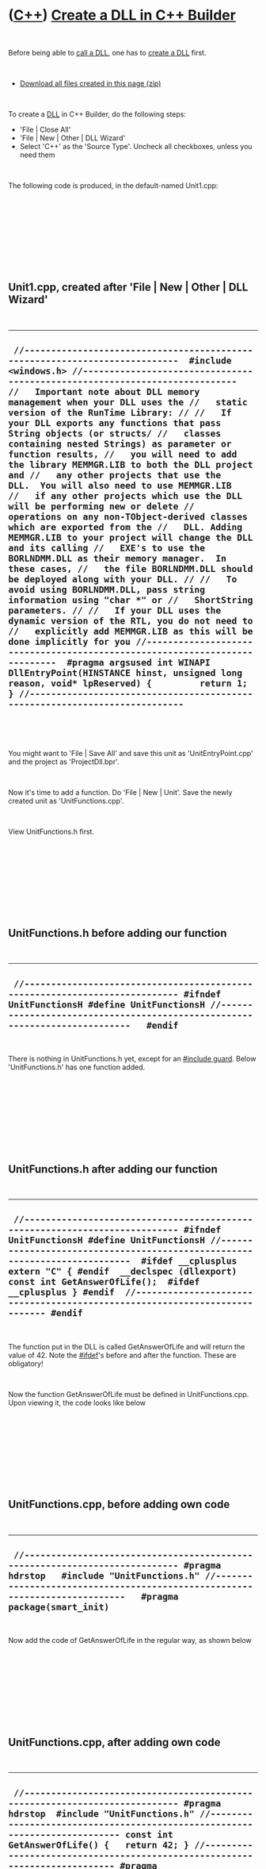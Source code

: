 
 

 

 

 

 

([C++](Cpp.md)) [Create a DLL in C++ Builder](CppBuilderCreateDll.md)
=======================================================================

 

Before being able to [call a DLL](CppBuilderCallDll.md), one has to
[create a DLL](CppBuilderCreateDll.md) first.

 

-   [Download all files created in this
    page (zip)](CppBuilderCreateDll.zip)

 

To create a [DLL](CppBuilderDll.md) in C++ Builder, do the following
steps:

-   'File | Close All'
-   'File | New | Other | DLL Wizard'
-   Select 'C++' as the 'Source Type'. Uncheck all checkboxes, unless
    you need them

 

The following code is produced, in the default-named Unit1.cpp:

 

 

 

 

 

Unit1.cpp, created after 'File | New | Other | DLL Wizard'
----------------------------------------------------------

 

  ----------------------------------------------------------------------------------------------------------------------------------------------------------------------------------------------------------------------------------------------------------------------------------------------------------------------------------------------------------------------------------------------------------------------------------------------------------------------------------------------------------------------------------------------------------------------------------------------------------------------------------------------------------------------------------------------------------------------------------------------------------------------------------------------------------------------------------------------------------------------------------------------------------------------------------------------------------------------------------------------------------------------------------------------------------------------------------------------------------------------------------------------------------------------------------------------------------------------------------------------------------------------------------------------------------------------------------------------------------------------------------------------------------------------------------------------------------------------------------------------------------------------------------------------------------------------------------
  ` //---------------------------------------------------------------------------  #include <windows.h> //--------------------------------------------------------------------------- //   Important note about DLL memory management when your DLL uses the //   static version of the RunTime Library: // //   If your DLL exports any functions that pass String objects (or structs/ //   classes containing nested Strings) as parameter or function results, //   you will need to add the library MEMMGR.LIB to both the DLL project and //   any other projects that use the DLL.  You will also need to use MEMMGR.LIB //   if any other projects which use the DLL will be performing new or delete //   operations on any non-TObject-derived classes which are exported from the //   DLL. Adding MEMMGR.LIB to your project will change the DLL and its calling //   EXE's to use the BORLNDMM.DLL as their memory manager.  In these cases, //   the file BORLNDMM.DLL should be deployed along with your DLL. // //   To avoid using BORLNDMM.DLL, pass string information using "char *" or //   ShortString parameters. // //   If your DLL uses the dynamic version of the RTL, you do not need to //   explicitly add MEMMGR.LIB as this will be done implicitly for you //---------------------------------------------------------------------------  #pragma argsused int WINAPI DllEntryPoint(HINSTANCE hinst, unsigned long reason, void* lpReserved) {         return 1; } //---------------------------------------------------------------------------`
  ----------------------------------------------------------------------------------------------------------------------------------------------------------------------------------------------------------------------------------------------------------------------------------------------------------------------------------------------------------------------------------------------------------------------------------------------------------------------------------------------------------------------------------------------------------------------------------------------------------------------------------------------------------------------------------------------------------------------------------------------------------------------------------------------------------------------------------------------------------------------------------------------------------------------------------------------------------------------------------------------------------------------------------------------------------------------------------------------------------------------------------------------------------------------------------------------------------------------------------------------------------------------------------------------------------------------------------------------------------------------------------------------------------------------------------------------------------------------------------------------------------------------------------------------------------------------------------

 

 

You might want to 'File | Save All' and save this unit as
'UnitEntryPoint.cpp' and the project as 'ProjectDll.bpr'.

 

Now it's time to add a function. Do 'File | New | Unit'. Save the newly
created unit as 'UnitFunctions.cpp'.

 

View UnitFunctions.h first.

 

 

 

 

 

UnitFunctions.h before adding our function
------------------------------------------

 

  -----------------------------------------------------------------------------------------------------------------------------------------------------------------------------------------------------------------------
  ` //--------------------------------------------------------------------------- #ifndef UnitFunctionsH #define UnitFunctionsH //---------------------------------------------------------------------------   #endif`
  -----------------------------------------------------------------------------------------------------------------------------------------------------------------------------------------------------------------------

 

There is nothing in UnitFunctions.h yet, except for an [\#include
guard](CppIncludeGuard.md). Below 'UnitFunctions.h' has one function
added.

 

 

 

 

 

UnitFunctions.h after adding our function
-----------------------------------------

 

  ------------------------------------------------------------------------------------------------------------------------------------------------------------------------------------------------------------------------------------------------------------------------------------------------------------------------------------------------------------------------------------------------------------------------------
  ` //--------------------------------------------------------------------------- #ifndef UnitFunctionsH #define UnitFunctionsH //---------------------------------------------------------------------------  #ifdef __cplusplus extern "C" { #endif  __declspec (dllexport) const int GetAnswerOfLife();  #ifdef __cplusplus } #endif  //--------------------------------------------------------------------------- #endif`
  ------------------------------------------------------------------------------------------------------------------------------------------------------------------------------------------------------------------------------------------------------------------------------------------------------------------------------------------------------------------------------------------------------------------------------

 

The function put in the DLL is called GetAnswerOfLife and will return
the value of 42. Note the [\#ifdef](CppIfdef.md)'s before and after the
function. These are obligatory!

 

Now the function GetAnswerOfLife must be defined in UnitFunctions.cpp.
Upon viewing it, the code looks like below

 

 

 

 

 

UnitFunctions.cpp, before adding own code
-----------------------------------------

 

  -------------------------------------------------------------------------------------------------------------------------------------------------------------------------------------------------------------------------------------------
  ` //--------------------------------------------------------------------------- #pragma hdrstop   #include "UnitFunctions.h" //---------------------------------------------------------------------------   #pragma package(smart_init)`
  -------------------------------------------------------------------------------------------------------------------------------------------------------------------------------------------------------------------------------------------

 

Now add the code of GetAnswerOfLife in the regular way, as shown below

 

 

 

 

 

UnitFunctions.cpp, after adding own code
----------------------------------------

 

  -------------------------------------------------------------------------------------------------------------------------------------------------------------------------------------------------------------------------------------------------------------------------------------------------------------------------------------------------------------------
  ` //--------------------------------------------------------------------------- #pragma hdrstop  #include "UnitFunctions.h" //--------------------------------------------------------------------------- const int GetAnswerOfLife() {   return 42; } //--------------------------------------------------------------------------- #pragma package(smart_init)`
  -------------------------------------------------------------------------------------------------------------------------------------------------------------------------------------------------------------------------------------------------------------------------------------------------------------------------------------------------------------------

 

Press F9 and you have just created your first DLL! After it is created
an error will appear 'One cannot debug project unless a host application
is defined.'. No problem, as, again, you have just created your first
DLL. Time to [call a function from your DLL](CppBuilderCallDll.md).

 

 

 

 

 

Adding some diagnostic features (optional)
------------------------------------------

 

If you are new to using DLL's, you might want to add some diagnostic
features to UnitEntryPoint.cpp. If not, perhaps you want to [call a
DLL](CppBuilderCallDll.md).

 

UnitEntryPoint.cpp with diagnostic features added
-------------------------------------------------

 

  ------------------------------------------------------------------------------------------------------------------------------------------------------------------------------------------------------------------------------------------------------------------------------------------------------------------------------------------------------------------------------------------------------------------------------------------------------------------------------------------------------------------------------------------------------------------------------------------------------------------------------------------------------------------------------------------------------------------------------------------------------------------------------------------------------------------------------------------------------------------------------------------------------------------------------------------------------------------------------------------------------------------------------------------------------------------------------------------------------------------------------------------------------------------------------------------------------------------------------------------------------------------------------------------------------------------------------------------------------------------------------------------------------------------------------------------------------------------------------------------------------------------------------------------------------------------------------------------------------------------------------------------------------------------------------------------------------------------------------------------------------------------------------------------------------------------------------------------------------------------------------------------------------------------------------------------------------------------------------------------------------------------------------------------------------------------------------------------------------------------------------------------------------------------------------------------------------------------------------------------------------------------------------------
  ` //--------------------------------------------------------------------------- #include <windows.h> //--------------------------------------------------------------------------- // Important note about DLL memory management when your DLL uses the // static version of the RunTime Library: // // If your DLL exports any functions that pass String objects (or structs/ // classes containing nested Strings) as parameter or function results, // you will need to add the library MEMMGR.LIB to both the DLL project and // any other projects that use the DLL. You will also need to use MEMMGR.LIB // if any other projects which use the DLL will be performing new or delete // operations on any non-TObject-derived classes which are exported from the // DLL. Adding MEMMGR.LIB to your project will change the DLL and its calling // EXE's to use the BORLNDMM.DLL as their memory manager. In these cases, // the file BORLNDMM.DLL should be deployed along with your DLL. // // To avoid using BORLNDMM.DLL, pass string information using "char *" or // ShortString parameters. // // If your DLL uses the dynamic version of the RTL, you do not need to // explicitly add MEMMGR.LIB as this will be done implicitly for you //---------------------------------------------------------------------------   #pragma argsused int WINAPI DllEntryPoint(HINSTANCE hinst, unsigned long reason, void* lpReserved) {   switch (reason)   {     case DLL_PROCESS_ATTACH:       if (lpReserved)         MessageBox(0,"Process has attached to DLL by static loading",           "UnitEntryPoint.cpp",MB_OK);       else         MessageBox (0,"Process has attached to DLL by dynamic loadinging",         "UnitEntryPoint.cpp",MB_OK);       break;     case DLL_THREAD_ATTACH:       MessageBox (0,"Thread has attached to DLL",         "UnitEntryPoint.cpp",MB_OK);     break;     case DLL_THREAD_DETACH:       MessageBox (0,"Thread has detached from DLL",         "UnitEntryPoint.cpp",MB_OK);       break;     case DLL_PROCESS_DETACH:       MessageBox (0,"Process has detached from DLL",         "UnitEntryPoint.cpp",MB_OK);       break;   }     return 1; } //---------------------------------------------------------------------------`
  ------------------------------------------------------------------------------------------------------------------------------------------------------------------------------------------------------------------------------------------------------------------------------------------------------------------------------------------------------------------------------------------------------------------------------------------------------------------------------------------------------------------------------------------------------------------------------------------------------------------------------------------------------------------------------------------------------------------------------------------------------------------------------------------------------------------------------------------------------------------------------------------------------------------------------------------------------------------------------------------------------------------------------------------------------------------------------------------------------------------------------------------------------------------------------------------------------------------------------------------------------------------------------------------------------------------------------------------------------------------------------------------------------------------------------------------------------------------------------------------------------------------------------------------------------------------------------------------------------------------------------------------------------------------------------------------------------------------------------------------------------------------------------------------------------------------------------------------------------------------------------------------------------------------------------------------------------------------------------------------------------------------------------------------------------------------------------------------------------------------------------------------------------------------------------------------------------------------------------------------------------------------------------------

 

Note the use MessageBox instead of [ShowMessage](CppVclShowMessage.md),
as MessageBox is a Win32 API function (so it can be found in windows.h),
where [ShowMessage](CppVclShowMessage.md) is a [VCL](CppVcl.md)
function.

 

Perhaps you now want to [go to the calling a DLL
page](CppBuilderCallDll.md).

 

 

 

 

 

 

